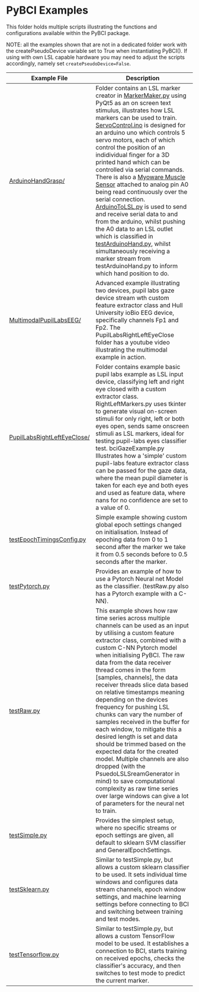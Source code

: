 # PyBCI Examples

This folder holds multiple scripts illustrating the functions and configurations available within the PyBCI package.

NOTE: all the examples shown that are not in a dedicated folder work with the createPseudoDevice variable set to True when instantiating PyBCI(). If using with own LSL capable hardware you may need to adjust the scripts accordingly, namely set `createPseudoDevice=False`.

| Example File | Description |
|--------------|-------------|
| [ArduinoHandGrasp/](https://github.com/LMBooth/pybci/blob/main/pybci/Examples/ArduinoHandGrasp/) | Folder contains an LSL marker creator in [MarkerMaker.py](https://github.com/LMBooth/pybci/blob/main/pybci/Examples/ArduinoHandGrasp/MarkerMaker.py) using PyQt5 as an on screen text stimulus, illustrates how LSL markers can be used to train. [ServoControl.ino](https://github.com/LMBooth/pybci/blob/main/pybci/Examples/ArduinoHandGrasp/ServoControl/ServoControl.ino) is designed for an arduino uno which controls 5 servo motors, each of which control the position of an indidividual finger for a 3D printed hand which can be controlled via serial commands. There is also a [Myoware Muscle Sensor](https://myoware.com/products/muscle-sensor/) attached to analog pin A0 being read continuously over the serial connection. [ArduinoToLSL.py](https://github.com/LMBooth/pybci/blob/main/pybci/Examples/ArduinoHandGrasp/ArduinoToLSL.py) is used to send and receive serial data to and from the arduino, whilst pushing the A0 data to an LSL outlet which is classified in [testArduinoHand.py](https://github.com/LMBooth/pybci/blob/main/pybci/Examples/ArduinoHandGrasp/testArduinoHand.py), whilst simultaneously receiving a marker stream from testArduinoHand.py to inform which hand position to do.|
| [MultimodalPupilLabsEEG/](https://github.com/LMBooth/pybci/blob/main/pybci/Examples/MultimodalPupilLabsEEG) | Advanced example illustrating two devices, pupil labs gaze device stream wth custom feature extractor class and Hull University ioBio EEG device, specifically channels Fp1 and Fp2. The PupilLabsRightLeftEyeClose folder has a youtube video illustrating the multimodal example in action. |
| [PupilLabsRightLeftEyeClose/](https://github.com/LMBooth/pybci/blob/main/pybci/Examples/PupilLabsRightLeftEyeClose/) | Folder contains example basic pupil labs example as LSL input device, classifying left and right eye closed with a custom extractor class. RightLeftMarkers.py uses tkinter to generate visual on-screen stimuli for only right, left or both eyes open, sends same onscreen stimuli as LSL markers, ideal for testing pupil-labs eyes classifier test. bciGazeExample.py Illustrates how a 'simple' custom pupil-labs feature extractor class can be passed for the gaze data, where the mean pupil diameter is taken for each eye and both eyes and used as feature data, where nans for no confidence are set to a value of 0. |
| [testEpochTimingsConfig.py](https://github.com/LMBooth/pybci/blob/main/pybci/Examples/testEpochTimingsConfig.py) | Simple example showing custom global epoch settings  changed on initialisation. Instead of epoching data from 0 to 1 second after the marker we take it from 0.5 seconds before to 0.5 seconds after the marker. |
| [testPytorch.py](https://github.com/LMBooth/pybci/blob/main/pybci/Examples/testPytorch.py) | Provides an example of how to use a Pytorch Neural net Model as the classifier. (testRaw.py also has a Pytorch example with a C-NN). |
| [testRaw.py](https://github.com/LMBooth/pybci/blob/main/pybci/Examples/testRaw.py) | This example shows how raw time series across multiple channels can be used as an input by utilising a custom feature extractor class, combined with a custom C-NN Pytorch model when initialising PyBCI. The raw data from the data receiver thread comes in the form [samples, channels], the data receiver threads slice data based on relative timestamps meaning depending on the devices frequency for pushing LSL chunks can vary the number of samples received in the buffer for each window, to mitigate this a desired length is set and data should be trimmed based on the expected data for the created model. Multiple channels are also dropped (with the PsuedoLSLSreamGenerator in mind) to save computational complexity as raw time series over large windows can give a lot of parameters for the neural net to train.|
| [testSimple.py](https://github.com/LMBooth/pybci/blob/main/pybci/Examples/testSimple.py) | Provides the simplest setup, where no specific streams or epoch settings are given, all default to sklearn SVM classifier and GeneralEpochSettings. |
| [testSklearn.py](https://github.com/LMBooth/pybci/blob/main/pybci/Examples/testSklearn.py) | Similar to testSimple.py, but allows a custom sklearn classifier to be used. It sets individual time windows and configures data stream channels, epoch window settings, and machine learning settings before connecting to BCI and switching between training and test modes. |
| [testTensorflow.py](https://github.com/LMBooth/pybci/blob/main/pybci/Examples/testTensorflow.py) | Similar to testSimple.py, but allows a custom TensorFlow model to be used. It establishes a connection to BCI, starts training on received epochs, checks the classifier's accuracy, and then switches to test mode to predict the current marker. |
